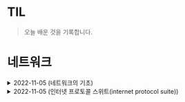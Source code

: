 # TIL

>오늘 배운 것을 기록합니다.

# 네트워크

<details>
  <summary>2022-11-05 (네트워크의 기초)</summary>
<pre>

# 1. 네트워크의 기초
네트워크란 노드(node)와 링크(link)가 서로 연결되어 있거나 연결되어 있지 않은 집합체를 의미합니다.
여기서 노드란 서버, 라우터, 스위치 등 네트워크 장치를 의미하고 링크는 유선 또는 무선을 의미합니다.

## 1-1 네트워크 토폴로지
네트워크를 설계할 때 고려하는 네트워크 토폴로지(network topology)는 노드와 링크가 어떻게 배치되어
있는지에 대한 방식이자 연결 형태를 의미합니다.


* 트리 토폴로지 : 계층형 토폴로지라고 하며 트리 형태로 배치한 네트워크 구성
  * 장점 : 노드의 추가, 삭제가 쉽다
  * 단점 : 특정 노드에 트래픽이 집중될 때 하위 노드에 영향을 끼칠 수 있다

* 버스 토폴로지 : 중앙 통신 회선 하나에 여러 개의 노드가 연결되어 공유하는 네트워크 구성
  * 장점 : 설치 비용이 적고 신뢰성이 우수하다. 중앙 통신 회선에 노드를 추가, 삭제하기 쉽다
  * 단점 : 스푸핑이 가능하다 - LAN상에서 송신부의 패킷을 송신과 관련없는 다른 호스트에 가지 않도록하여 스위치 기능 마비, 속여서 특정 노드에 해당 패킷이 오도록 처리하는 것

* 스타 토폴로지 : 중앙에 있는 노드에 모두 연결된 네트워크 구성
  * 장점 : 노드 추가, 에러 탐지가 쉽고 패킷의 충돌 발생 가능성이 적다
  * 단점 : 중앙 노드에 장애가 발생하면 전체 네트워크를 사용할 수 없고 설치 비용이 고가

* 링(ring)형 토폴로지 : 각각의 노드가 양 옆의 두 노드와 연결하여 전체적으로 고리처럼 하나의 연속된 길을 통해 통신을 하는 망 구성 방식
  * 장점 : 노드 수가 증가되어도 네트워크상의 손실이 거의 없고 충돌 가능성이 적고 노드의 고장 발견이 쉬움
  * 단점 : 네트워크 구성 변경이 어렵고 회선에 장애가 발생하면 전체 네트워크에 영향을 크게 끼침

* 메시(mesh) 토폴로지 : 망형 토폴로지라고도 하며 그물망처럼 연결되어 있는 구조
  * 장점 : 한 단말 장치에 장애가 생겨도 여러 개의 경로가 존재해 네트워크를 계속 사용 가능하고, 트래픽 분산 처리가 가능함
  * 단점 : 노드의 추가가 어렵고 구축 비용과 운용비용이 고가

## 1-2 병목현상
네트워크의 구조라고도 일컫는 토폴로지가 중요한 이유는 병목 현상을 찾을 때 중요한 기준이 되기 때문입니다.

병목(bottleneck)현상은 전체 시스템의 성능이나 용량이 하나의 구성 요소로 인해 제한을 받는 현상을 말합니다.
예를 들어 병의 몸통보다 병의 목 부분 내부 지름이 좁아서 물이 상대적으로 천천히 쏟아지는 것에 비유할 수 있습니다.
서비스에서 이벤트를 열었을 때 트래픽이 많이 생기고 그 트래픽을 잘 관리하지 못하면 병목 현상이 생겨
사용자는 웹사이트로 들어가지 못합니다.

## 1-3 네트워크 분류
네트워크는 규모를 기반으로 분류할 수 있습니다.

![image](https://user-images.githubusercontent.com/105253684/200457389-fb77f813-fa23-4aa6-b830-c8fefd7215a2.png)

* PAN(Personal Area Network) : 개인 네트워크로 약 5m 전후의 인접통신 예를 들어 아이폰과 맥에서 정보를 공유하는 형태
* LAN(Local Area Network) : 근거리 영역 네트워크로 사무실, 학원, 병원 등의 모든 컴퓨터 연결 가능
* MAN(Metropolitan Area Network) : 대도시 영역 네트워크로 일반적으로 도시 및 정부기관이 소유, 관리함
* WAN(Wide Area Network) : 광대역 네트워크로 지역 간 또는 대륙 간의 넓은 지역의 컴퓨터를 연결

</pre>
</details>


<details>
  <summary>2022-11-05 (인터넷 프로토콜 스위트(internet protocol suite))</summary>
<pre>

# 1. 인터넷 프로토콜 스위트(internet protocol suite)
인터넷에서 컴퓨터들이 서로 정보를 주고받는 데 쓰이는 프로토콜의 집합이며, 이를 TCP/IP 4계층 모델로
설명하거나 OSI 7 계층 모델로 설명하기도 합니다.

![image](https://user-images.githubusercontent.com/105253684/200489527-11e9448a-7945-4979-9b19-f5b792372c6c.png)

앞의 그림처럼 TCP/IP 계층과 달리 OSI 계층은 응용(Application)계층을 세 개로 쪼개고 링크 계층을 
데이터 링크 계층, 물리 계층으로 나눠서 표현하는 것이 다르며, 인터넷 계층을 네트워크 계층으로
부른다는 점이 다릅니다.

# 2. OSI 7 계층

* 네트워크 프로토콜이 통신하는 구조를 7개의 계층으로 분리하여 각 계층 간 상호 작동하는 방식을 정해 놓은 것
* 개방된 시스템, 시스템 간의 상호 연결성을 부여하는 표준

## 2-1 OSI 7 계층을 나눈 이유
계층을 나눈 이유는 통신이 일어나는 과정이 단계별로 파악할 수 있기 때문입니다. 흐름을 한눈에볼 수
있고, 사람들이 이해하기 쉽고, 7단계 중 특정한 곳에 이상이 생기면 다른 단계의 장비 및 소프트웨어를
건들이지 않고도 이상이 생긴 단계만 고칠 수 있기 때문입니다.

## 2-2 OSI 7 계층 별 기능

![image](https://user-images.githubusercontent.com/105253684/200478203-9944ff6b-88a9-4aac-b22b-7fa741f00e8b.png)

### 2-2-1 물리계층(Physical layer)
* 전기, 기계적인 신호를 주고받는 역할
* 디지털에서 아날로그 혹은 그 반대로 신호를 변환
* OSI 모델에서 가장 복잡한 계층
* 전송 단위 : 비트(bit)
* 대표적인 장비 : 통신 케이블, 허브, 리피터, 어댑터 등등

### 2-2-2 데이터링크 계층(Data link layer)
* 물리적인 연결을 통해 인접한 두 장치 간의 신뢰성 있는 정보 전송을 담당하는 계층
* 에러 검출, 재전송, 흐름 제어 역할
* Point-To-Point 전송
* MAC 주소를 통해 통신
* 전송 단위 : 프레임(Frame)
* 대표적인 장비 : 스위치, 브릿지, 이더넷 등등

### 2-2-3 네트워크 계층(Network layer)
* 종단 간 주소(IP)를 정하고 경로(Route)를 선택하고 패킷(Packet)을 전달하는 계층
* End-To-End 혹은 Host-To-Host 전송
* 라우팅 기능을 맡고 있으며 목적지까지의 최적경로 알고리즘을 사용
* 전송 단위 : 패킷(Packet)
* 대표적인 장비 : 라우터, L3 스위치, IP공유기

### 2-2-4 전송 계층(Transport layer)
* 종단 간 신뢰성있고 정확한 데이터 전송을 담당하는 계층
* 신뢰성있고 효율적인 데이터 전송을 위해 오류 검출, 복구, 흐름 제어, 중복 검사 등을 수행
* 데이터 전송을 위해 Port번호 사용
* 전송 단위 : TCP-세그먼트(Segment), UDP-데이타그램(Datagram)
* 방화벽이나 프록시 서버가 여기에 해당

### 2-2-5 세션 계층(Session layer)
* 통신 장치 간의 상호작용 및 동기화를 제공하는 계층
* TCP/IP 세션을 만들고 없애는 역할
* 통신을 하기 위한 세션을 확립, 유지, 중단하는 역할
* 연결 세션에서 데이터 교환과 에러 발생 시 복구 관리

### 2-2-6 표현 계층(Presentation layer)
* 데이터를 어떻게 표현할지를 정하는 역할을 하는 계층
* 데이터 인코딩/디코딩, 압축/해제, 암호화/복호화 수행

### 2-2-7 응용 계층(Application layer)
* 사용자와 가장 밀접한 계층으로 인터페이스 역할을하는 계층
* 응용 프로세스 간의 정보 교환을 담당
* 텔넷, 크롬, 이메일, 데이터베이스 관리 등등의 서비스가 여기에 해당

# 3. TCP/IP 4 계층

![image](https://user-images.githubusercontent.com/105253684/200495115-baa6e07b-64a1-40ca-8663-b9cbce6cd960.png)

## 3-1 응용 계층(Application layer)
* FTP, HTTP, SSH, SMTP, DNS 등 응용 프로그램이 사용되는 프로토콜 계층
* 웹 서비스, 이메일 등 서비스를 실질적으로 사람들에게 제공

  * FTP : 장치와 장치 간 파일을 전송하는 데 사용되는 표준 통신 프로토콜
  * SSH : 보안되지 않은 네트워크에서 네트워크 서비스를 안전하게 운영하기 위한 암호화 네트워크 프로토콜
  * HTTP : World Wide Web을 위한 데이터 통신의 기초이자 웹 사이트를 이용하는 데 쓰는 프로토콜
  * SMTP : 전자 메일 전송을 위한 인터넷 표준 통신 프로토콜
  * DNS : 도메인 이름과 IP주소를 매핑해주는 서버

## 3-2 전송 계층(Transport layer)
* 송신자와 수신자를 연결하는 통신 서비스 제공
* 연결 지향 데이터 스트림 지원, 신뢰성, 흐름 제어를 제공
* 응용 계층과 인터넷 계층 사이의 데이터가 전달될 때의 중계 역할로 TCP, UDP 등이 대표적

  * TCP : 패킷 사이의 순서를 보장하고 연결지향 프로토콜을 사용해 신뢰성을 구축하여 수신 여부를 확인 '가상회선 패킷 교환 방식' 사용

![image](https://user-images.githubusercontent.com/105253684/200496386-abe24ee0-2939-425d-80a4-1e40aee48660.png)

  * UDP : 순서를 보장하지 않고 수신 여부를 확인하지 않으며 단순히 데이터만 주는 '데이터그램 패킷 교환 방식' 사용

![image](https://user-images.githubusercontent.com/105253684/200496421-bd0e9a3d-b929-40a7-9e8f-7b7b7ac2503d.png)

### 3-2-1 TCP 연결 성립 과정
TCP는 신뢰성을 확보할 때 '3-웨이 핸드셰이크'라는 작업을 진행

![image](https://user-images.githubusercontent.com/105253684/200496563-3be7ad95-95a9-489a-af07-8adf3733abaa.png)
![image](https://user-images.githubusercontent.com/105253684/200496772-422d5303-d3a1-4af4-8142-e1b669ed81ba.png)

* SYN(Synchronization) 연결 요청 플래그
* ACK(Acknowledgement) 응답 플래그
* ISN(Initial Sequence Numbers) 초기 네트워크 연결 할 때 할당된 32비트 고유 시퀀스 번호

### 3-2-2 TCP 연결 해제 과정
연결을 해제할 땐 '4-웨이 핸드셰이크'과정이 발생

![image](https://user-images.githubusercontent.com/105253684/200497303-08fee5e1-73bd-4561-a1b3-128096471e00.png)
![image](https://user-images.githubusercontent.com/105253684/200497367-6954013f-55b9-4e04-8dd1-074615eaace5.png)

## 3-3 인터넷 계층(Internet layer)
* 장치로부터 받은 네트워크 패킷을 IP주소로 지정된 목적지로 전송하기 위해 사용되는 계층
* IP, ARP, ICMP 등이 있으며 패킷을 수신해야 할 상대의 주소를 지정하여 데이터 전달
* 상대방이 제대로 받았는지에 대해 보장하지 않는 비연결형적인 특징을 가짐

## 3-4 링크 계층(Link layer)
* 전선, 광섬유, 무선 등으로 실질적으로 데이터를 전달하며 장치 간에 신호를 주고받는 '규칙'을 정하는 계층
* 네트워크 접근 계층이라고도 함



</pre>
</details>